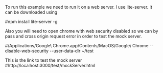 To run this example we need to run it on a web server.
I use lite-server. It can be downloaded using 

#npm install lite-server -g

Also you will need to open chrome with web security disabled so we can by pass and cross origin request error in order to test the mock server.

#/Applications/Google\ Chrome.app/Contents/MacOS/Google\ Chrome --disable-web-security --user-data-dir ~/test

This is the link to test the mock server
#http://localhost:3000/test/mockServer.html